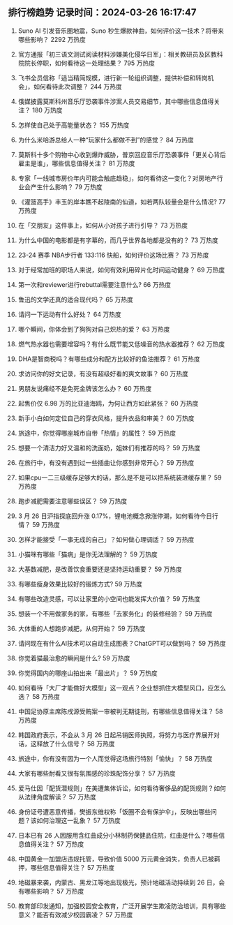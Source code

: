 
## 排行榜趋势 记录时间：2024-03-26 16:17:47
  
  1. Suno AI 引发音乐圈地震，Suno 秒生爆款神曲，如何评价这一技术？将带来哪些影响？ 2292 万热度
    
  2. 官方通报「初三语文测试阅读材料涉嫌美化侵华日军」：相关教研员及区教科院院长停职，如何看待这一处理结果？ 795 万热度
    
  3. 飞书全员信称「适当精简规模，进行新一轮组织调整，提供补偿和转岗机会」，如何看待此次调整？ 244 万热度
    
  4. 俄媒披露莫斯科州音乐厅恐袭事件涉案人员交易细节，其中哪些信息值得关注？ 180 万热度
    
  5. 怎样使自己处于高能量状态？ 155 万热度
    
  6. 为什么米哈游总给人一种“玩家什么都做不到”的感觉？ 84 万热度
    
  7. 莫斯科十多个购物中心收到爆炸威胁，普京回应音乐厅恐袭事件「更关心背后雇主是谁」，哪些信息值得关注？ 81 万热度
    
  8. 专家「一线城市房价年内可能会触底趋稳」，如何看待这一变化？对房地产行业会产生什么影响？ 79 万热度
    
  9. 《灌篮高手》丰玉的岸本瞧不起陵南的仙道，如若两队较量会是什么情况? 77 万热度
    
  10. 在「交朋友」这件事上，如何从小对孩子进行引导？ 73 万热度
    
  11. 为什么中国的电影都是有字幕的，而几乎世界各地都是没有的？ 73 万热度
    
  12. 23-24 赛季 NBA步行者 133:116 快船，如何评价这场比赛？ 73 万热度
    
  13. 对于经常加班的职场人来说，如何有效利用碎片化时间运动健身？ 69 万热度
    
  14. 第一次和reviewer进行rebuttal需要注意什么? 66 万热度
    
  15. 鲁迅的文学还真的适合现代吗？ 65 万热度
    
  16. 请问一下运动有什么好处？ 64 万热度
    
  17. 哪个瞬间，你体会到了狗狗对自己炽热的爱？ 63 万热度
    
  18. 燃气热水器也需要增容吗？有什么既节能又低噪音的热水器推荐？ 62 万热度
    
  19. DHA是智商税吗？有哪些成分和配方比较好的鱼油推荐？ 61 万热度
    
  20. 求访问你的好文记录，有没有超级好看的爽文故事？ 60 万热度
    
  21. 男朋友说痛经不是免死金牌该怎么办？ 60 万热度
    
  22. 起售价仅 6.98 万的比亚迪海鸥，为何让西方如此紧张？ 60 万热度
    
  23. 新手小白如何定位自己的穿衣风格，提升衣品和审美？ 60 万热度
    
  24. 旅途中，你觉得哪座城市自带「热情」的属性？ 59 万热度
    
  25. 想要一个清洁力好又温和的洗面奶，姐妹们有推荐的吗？ 59 万热度
    
  26. 在旅行中，有没有遇到过一些插曲让你感到非常开心？ 59 万热度
    
  27. 如果cpu一二三级缓存足够大的话，那么是不是可以把系统装进缓存里？ 59 万热度
    
  28. 跑步减肥需要注意哪些误区？ 59 万热度
    
  29. 3 月 26 日沪指探底回升涨 0.17%，锂电池概念掀涨停潮，如何看待今日行情？ 59 万热度
    
  30. 怎样才能接受「一事无成的自己」？如何做心理调适？ 59 万热度
    
  31. 小猫咪有哪些「猫病」是你无法理解的？ 59 万热度
    
  32. 大基数减肥，是改善饮食重要还是坚持运动重要？ 59 万热度
    
  33. 有哪些瘦身效果比较好的锻炼方式? 59 万热度
    
  34. 有哪些改造灵感，可以让家里的小空间也能发挥大价值？ 59 万热度
    
  35. 想装一个不用做家务的家，有哪些「去家务化」的装修经验？ 59 万热度
    
  36. 大体重的人想跑步减肥，从何开始？ 59 万热度
    
  37. 请问现在有什么AI技术可以自动生成图表？ChatGPT可以做到吗？ 59 万热度
    
  38. 你觉着猫最治愈的瞬间是什么? 59 万热度
    
  39. 你觉得国内的哪座山拍出来「最出片」？ 59 万热度
    
  40. 如何看待「大厂才能做好大模型」这一观点？企业想抓住大模型风口，应怎么选？ 58 万热度
    
  41. 中国足协原主席陈戌源受贿案一审被判无期徒刑，有哪些信息值得关注？ 58 万热度
    
  42. 韩国政府表示，不会从 3 月 26 日起吊销医师执照，将努力与医疗界展开对话，这释放了什么信号？ 58 万热度
    
  43. 旅途中，你有没有因为一个人而觉得这场旅行特别「愉快」？ 58 万热度
    
  44. 大家有哪些耐看又很有氛围感的珍珠配饰分享？ 57 万热度
    
  45. 爱马仕因「配货潜规则」在美遭集体诉讼，如何看待奢侈品的配货规则？如何从法律角度解读？ 57 万热度
    
  46. 身份证号遭恶意传播，樊振东维权称「饭圈不会有保护伞」，反映出哪些问题？该如何治理这一乱象？ 57 万热度
    
  47. 日本已有 26 人因服用含红曲成分小林制药保健品住院，红曲是什么？哪些信息值得关注？ 57 万热度
    
  48. 中国黄金一加盟店违规托管，导致价值 5000 万元黄金消失，负责人已被羁押，哪些信息值得关注？ 57 万热度
    
  49. 地磁暴来袭，内蒙古、黑龙江等地出现极光，预计地磁活动持续到 26 日，会有哪些影响？ 57 万热度
    
  50. 教育部印发通知，加强校园安全教育，广泛开展学生欺凌防治培训，具有哪些意义？能否有效减少校园霸凌？ 57 万热度
    